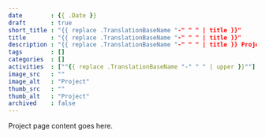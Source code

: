```yaml
---
date        : {{ .Date }}
draft       : true
short_title : "{{ replace .TranslationBaseName "-" " " | title }}"
title       : "{{ replace .TranslationBaseName "-" " " | title }}"
description : "{{ replace .TranslationBaseName "-" " " | title }} Project"
tags        : []
categories  : []
activities  : [""{{ replace .TranslationBaseName "-" " " | upper }}""]
image_src   : ""
image_alt   : "Project"
thumb_src   : ""
thumb_alt   : "Project"
archived    : false
---
```


Project page content goes here.
